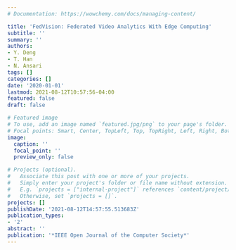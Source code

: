 ```yaml
---
# Documentation: https://wowchemy.com/docs/managing-content/

title: 'FedVision: Federated Video Analytics With Edge Computing'
subtitle: ''
summary: ''
authors:
- Y. Deng
- T. Han
- N. Ansari
tags: []
categories: []
date: '2020-01-01'
lastmod: 2021-08-12T10:57:56-04:00
featured: false
draft: false

# Featured image
# To use, add an image named `featured.jpg/png` to your page's folder.
# Focal points: Smart, Center, TopLeft, Top, TopRight, Left, Right, BottomLeft, Bottom, BottomRight.
image:
  caption: ''
  focal_point: ''
  preview_only: false

# Projects (optional).
#   Associate this post with one or more of your projects.
#   Simply enter your project's folder or file name without extension.
#   E.g. `projects = ["internal-project"]` references `content/project/deep-learning/index.md`.
#   Otherwise, set `projects = []`.
projects: []
publishDate: '2021-08-12T14:57:55.513683Z'
publication_types:
- '2'
abstract: ''
publication: '*IEEE Open Journal of the Computer Society*'
---
```

